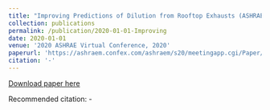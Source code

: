 ```yaml
---
title: "Improving Predictions of Dilution from Rooftop Exhausts (ASHRAE 1823-RP)"
collection: publications
permalink: /publication/2020-01-01-Improving
date: 2020-01-01
venue: '2020 ASHRAE Virtual Conference, 2020'
paperurl: 'https://ashraem.confex.com/ashraem/s20/meetingapp.cgi/Paper/27354'
citation: '-'
---
```

[Download paper here](https://ashraem.confex.com/ashraem/s20/meetingapp.cgi/Paper/27354)

Recommended citation: -
